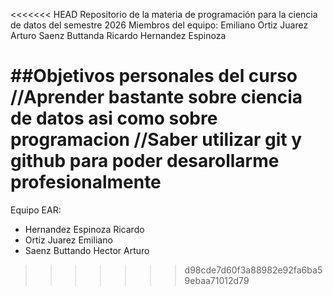 <<<<<<< HEAD
Repositorio de la materia de programación para la ciencia de datos del semestre 2026 Miembros del equipo: Emiliano Ortiz Juarez Arturo Saenz Buttanda Ricardo Hernandez Espinoza

##Objetivos personales del curso
//Aprender bastante sobre ciencia de datos asi como sobre programacion
//Saber utilizar git y github para poder desarollarme profesionalmente
=======
Equipo EAR:
- Hernandez Espinoza Ricardo
- Ortiz Juarez Emiliano
- Saenz Buttando Hector Arturo
>>>>>>> d98cde7d60f3a88982e92fa6ba59ebaa71012d79
